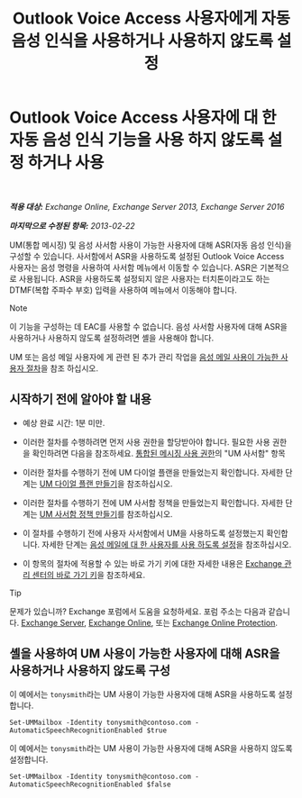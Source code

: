 ﻿---
title: 'Outlook Voice Access 사용자에게 자동 음성 인식을 사용하거나 사용하지 않도록 설정'
TOCTitle: Outlook Voice Access 사용자에 대 한 자동 음성 인식 기능을 사용 하지 않도록 설정 하거나 사용
ms:assetid: 58f41016-e725-432b-953e-415d61e0664c
ms:mtpsurl: https://technet.microsoft.com/ko-kr/library/Bb232062(v=EXCHG.150)
ms:contentKeyID: 50556001
ms.date: 05/22/2018
mtps_version: v=EXCHG.150
ms.translationtype: MT
---

# Outlook Voice Access 사용자에 대 한 자동 음성 인식 기능을 사용 하지 않도록 설정 하거나 사용

 

_**적용 대상:** Exchange Online, Exchange Server 2013, Exchange Server 2016_

_**마지막으로 수정된 항목:** 2013-02-22_

UM(통합 메시징) 및 음성 사서함 사용이 가능한 사용자에 대해 ASR(자동 음성 인식)을 구성할 수 있습니다. 사서함에서 ASR을 사용하도록 설정된 Outlook Voice Access 사용자는 음성 명령을 사용하여 사서함 메뉴에서 이동할 수 있습니다. ASR은 기본적으로 사용됩니다. ASR을 사용하도록 설정되지 않은 사용자는 터치톤이라고도 하는 DTMF(복합 주파수 부호) 입력을 사용하여 메뉴에서 이동해야 합니다.


> [!NOTE]
> 이 기능을 구성하는 데 EAC를 사용할 수 없습니다. 음성 사서함 사용자에 대해 ASR을 사용하거나 사용하지 않도록 설정하려면 셸을 사용해야 합니다.



UM 또는 음성 메일 사용자에 게 관련 된 추가 관리 작업을 [음성 메일 사용이 가능한 사용자 절차](voice-mail-enabled-user-procedures-exchange-2013-help.md)을 참조 하십시오.

## 시작하기 전에 알아야 할 내용

  - 예상 완료 시간: 1분 미만.

  - 이러한 절차를 수행하려면 먼저 사용 권한을 할당받아야 합니다. 필요한 사용 권한을 확인하려면 다음을 참조하세요. [통합된 메시징 사용 권한](unified-messaging-permissions-exchange-2013-help.md)의 "UM 사서함" 항목

  - 이러한 절차를 수행하기 전에 UM 다이얼 플랜을 만들었는지 확인합니다. 자세한 단계는 [UM 다이얼 플랜 만들기](create-a-um-dial-plan-exchange-2013-help.md)을 참조하십시오.

  - 이러한 절차를 수행하기 전에 UM 사서함 정책을 만들었는지 확인합니다. 자세한 단계는 [UM 사서함 정책 만들기](create-a-um-mailbox-policy-exchange-2013-help.md)를 참조하십시오.

  - 이 절차를 수행하기 전에 사용자 사서함에서 UM을 사용하도록 설정했는지 확인합니다. 자세한 단계는 [음성 메일에 대 한 사용자를 사용 하도록 설정](enable-a-user-for-voice-mail-exchange-2013-help.md)을 참조하십시오.

  - 이 항목의 절차에 적용할 수 있는 바로 가기 키에 대한 자세한 내용은 [Exchange 관리 센터의 바로 가기 키](keyboard-shortcuts-in-the-exchange-admin-center-exchange-online-protection-help.md)을 참조하세요.


> [!TIP]
> 문제가 있습니까? Exchange 포럼에서 도움을 요청하세요. 포럼 주소는 다음과 같습니다. <A href="https://go.microsoft.com/fwlink/p/?linkid=60612">Exchange Server</A>, <A href="https://go.microsoft.com/fwlink/p/?linkid=267542">Exchange Online</A>, 또는 <A href="https://go.microsoft.com/fwlink/p/?linkid=285351">Exchange Online Protection</A>.



## 셸을 사용하여 UM 사용이 가능한 사용자에 대해 ASR을 사용하거나 사용하지 않도록 구성

이 예에서는 `tonysmith`라는 UM 사용이 가능한 사용자에 대해 ASR을 사용하도록 설정합니다.

    Set-UMMailbox -Identity tonysmith@contoso.com -AutomaticSpeechRecognitionEnabled $true

이 예에서는 `tonysmith`라는 UM 사용이 가능한 사용자에 대해 ASR을 사용하지 않도록 설정합니다.

    Set-UMMailbox -Identity tonysmith@contoso.com -AutomaticSpeechRecognitionEnabled $false


